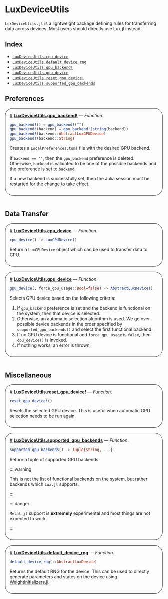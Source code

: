 


<a id='LuxDeviceUtils'></a>

# LuxDeviceUtils


`LuxDeviceUtils.jl` is a lightweight package defining rules for transferring data across devices. Most users should directly use Lux.jl instead.


<a id='Index'></a>

## Index

- [`LuxDeviceUtils.cpu_device`](#LuxDeviceUtils.cpu_device)
- [`LuxDeviceUtils.default_device_rng`](#LuxDeviceUtils.default_device_rng)
- [`LuxDeviceUtils.gpu_backend!`](#LuxDeviceUtils.gpu_backend!)
- [`LuxDeviceUtils.gpu_device`](#LuxDeviceUtils.gpu_device)
- [`LuxDeviceUtils.reset_gpu_device!`](#LuxDeviceUtils.reset_gpu_device!)
- [`LuxDeviceUtils.supported_gpu_backends`](#LuxDeviceUtils.supported_gpu_backends)


<a id='Preferences'></a>

## Preferences

<div style='border-width:1px; border-style:solid; border-color:black; padding: 1em; border-radius: 25px;'>
<a id='LuxDeviceUtils.gpu_backend!' href='#LuxDeviceUtils.gpu_backend!'>#</a>&nbsp;<b><u>LuxDeviceUtils.gpu_backend!</u></b> &mdash; <i>Function</i>.



```julia
gpu_backend!() = gpu_backend!("")
gpu_backend!(backend) = gpu_backend!(string(backend))
gpu_backend!(backend::AbstractLuxGPUDevice)
gpu_backend!(backend::String)
```

Creates a `LocalPreferences.toml` file with the desired GPU backend.

If `backend == ""`, then the `gpu_backend` preference is deleted. Otherwise, `backend` is validated to be one of the possible backends and the preference is set to `backend`.

If a new backend is successfully set, then the Julia session must be restarted for the change to take effect.

</div>
<br>

<a id='Data-Transfer'></a>

## Data Transfer

<div style='border-width:1px; border-style:solid; border-color:black; padding: 1em; border-radius: 25px;'>
<a id='LuxDeviceUtils.cpu_device' href='#LuxDeviceUtils.cpu_device'>#</a>&nbsp;<b><u>LuxDeviceUtils.cpu_device</u></b> &mdash; <i>Function</i>.



```julia
cpu_device() -> LuxCPUDevice()
```

Return a `LuxCPUDevice` object which can be used to transfer data to CPU.

</div>
<br>
<div style='border-width:1px; border-style:solid; border-color:black; padding: 1em; border-radius: 25px;'>
<a id='LuxDeviceUtils.gpu_device' href='#LuxDeviceUtils.gpu_device'>#</a>&nbsp;<b><u>LuxDeviceUtils.gpu_device</u></b> &mdash; <i>Function</i>.



```julia
gpu_device(; force_gpu_usage::Bool=false) -> AbstractLuxDevice()
```

Selects GPU device based on the following criteria:

1. If `gpu_backend` preference is set and the backend is functional on the system, then that device is selected.
2. Otherwise, an automatic selection algorithm is used. We go over possible device backends in the order specified by `supported_gpu_backends()` and select the first functional backend.
3. If no GPU device is functional and  `force_gpu_usage` is `false`, then `cpu_device()` is invoked.
4. If nothing works, an error is thrown.

</div>
<br>

<a id='Miscellaneous'></a>

## Miscellaneous

<div style='border-width:1px; border-style:solid; border-color:black; padding: 1em; border-radius: 25px;'>
<a id='LuxDeviceUtils.reset_gpu_device!' href='#LuxDeviceUtils.reset_gpu_device!'>#</a>&nbsp;<b><u>LuxDeviceUtils.reset_gpu_device!</u></b> &mdash; <i>Function</i>.



```julia
reset_gpu_device!()
```

Resets the selected GPU device. This is useful when automatic GPU selection needs to be run again.

</div>
<br>
<div style='border-width:1px; border-style:solid; border-color:black; padding: 1em; border-radius: 25px;'>
<a id='LuxDeviceUtils.supported_gpu_backends' href='#LuxDeviceUtils.supported_gpu_backends'>#</a>&nbsp;<b><u>LuxDeviceUtils.supported_gpu_backends</u></b> &mdash; <i>Function</i>.



```julia
supported_gpu_backends() -> Tuple{String, ...}
```

Return a tuple of supported GPU backends.

::: warning

This is not the list of functional backends on the system, but rather backends which `Lux.jl` supports.

:::

::: danger

`Metal.jl` support is **extremely** experimental and most things are not expected to work.

:::

</div>
<br>
<div style='border-width:1px; border-style:solid; border-color:black; padding: 1em; border-radius: 25px;'>
<a id='LuxDeviceUtils.default_device_rng' href='#LuxDeviceUtils.default_device_rng'>#</a>&nbsp;<b><u>LuxDeviceUtils.default_device_rng</u></b> &mdash; <i>Function</i>.



```julia
default_device_rng(::AbstractLuxDevice)
```

Returns the default RNG for the device. This can be used to directly generate parameters and states on the device using [WeightInitializers.jl](https://github.com/LuxDL/WeightInitializers.jl).

</div>
<br>
